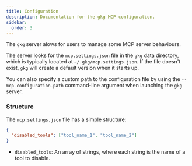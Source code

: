 ```yaml
---
title: Configuration
description: Documentation for the gkg MCP configuration.
sidebar:
  order: 3
---
```


The `gkg` server alows for users to manage some MCP server behaviours.

The server looks for the `mcp.settings.json` file in the `gkg` data directory, which is typically located at `~/.gkg/mcp.settings.json`. If the file doesn't exist, `gkg` will create a default version when it starts up.

You can also specify a custom path to the configuration file by using the `--mcp-configuration-path` command-line argument when launching the `gkg` server.

### Structure

The `mcp.settings.json` file has a simple structure:

```json
{
  "disabled_tools": ["tool_name_1", "tool_name_2"]
}
```

- `disabled_tools`: An array of strings, where each string is the name of a tool to disable.
